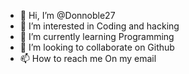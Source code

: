 - 👋 Hi, I’m @Donnoble27
- 👀 I’m interested in Coding and hacking
- 🌱 I’m currently learning Programming
- 💞️ I’m looking to collaborate on Github
- 📫 How to reach me On my email

<!---
Donnoble27/Donnoble27 is a ✨ special ✨ repository because its `README.md` (this file) appears on your GitHub profile.
You can click the Preview link to take a look at your changes.
--->
